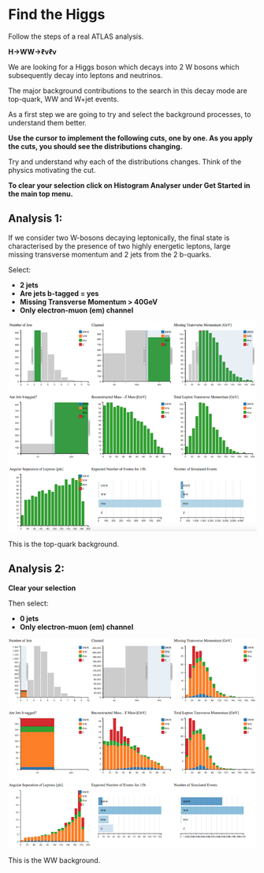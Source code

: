 
# Find the Higgs

Follow the steps of a real ATLAS analysis. 

**H->WW->ℓνℓν**

We are looking for a Higgs boson which decays into 2 W bosons which subsequently decay into leptons and neutrinos. 

The major background contributions to the search in this decay mode are top-quark, WW and W+jet events.

As a first step we are going to try and select the background processes, to understand them better.

**Use the cursor to implement the following cuts, one by one.
As you apply the cuts, you should see the distributions changing.**  

Try and understand why each of the distributions changes.  Think of the physics motivating the cut.

**To clear your selection click on Histogram Analyser under Get Started in the main top menu.**

## Analysis 1:

If we consider two W-bosons decaying leptonically, the final state is characterised by the presence of two highly energetic leptons, large missing transverse momentum and 2 jets from the 2 b-quarks.

Select: 
* **2 jets**
* **Are jets b-tagged = yes**
* **Missing Transverse Momentum > 40GeV**
* **Only electron-muon (em) channel**


![](pictures/ttbarSelection.png)

This is the top-quark background.



## Analysis 2:

**Clear your selection**

Then select: 
* **0 jets**
* **Only electron-muon (em) channel**

![](pictures/WWselection1.png)

This is the WW background.



